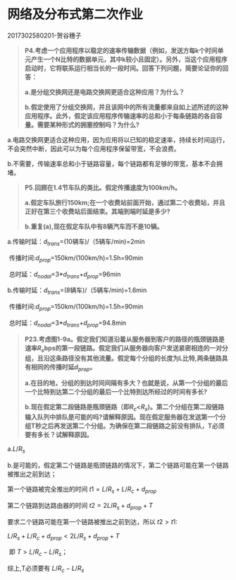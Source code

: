 # 网络及分布式第二次作业

2017302580201-贺谷穗子

> **P4.考虑一个应用程序以稳定的速率传输数据（例如，发送方每k​个时间单元产生一个N比特的数据单元，其中k较小且固定）。另外，当这个应用程序启动时，它将联系运行相当长的一段时间。回答下列问题，简要论证你的回答：**
>
> **a.是分组交换网还是电路交换网更适合这种应用？为什么？**
>
> **b.假定使用了分组交换网，并且该网中的所有流量都来自如上述所述的这种应用程序。此外，假定该应用程序传输速率的总和小于每条链路的各自容量。需要某种形式的拥塞控制吗？为什么?**

a.电路交换网更适合这种应用，因为应用将以已知的稳定速率，持续长时间运行，不会突然中断，因此可以为每个应用程序保留带宽，不会浪费。

b.不需要，传输速率总和小于链路容量，每个链路都有足够的带宽，基本不会拥堵。



> **P5.回顾在1.4节车队的类比。假定传播速度为100km/h。**
>
> **a.假定车队旅行150km;在一个收费站前面开始，通过第二个收费站，并且正好在第三个收费站后面结束。其端到端时延是多少?**
>
> **b.重复(a),现在假定车队中有8辆汽车而不是10辆。**

a.传输时延：$d_{trans}$=(10辆车)/（5辆车/min)=2min

​	传播时间:$d_{prop}$=150km/(100km/h)=1.5h=90min

​	总时延：$d_{nodal}$=3*$d_{trans}$+$d_{prop}$=96min

b.传输时延：$d_{trans}$=(8辆车)/（5辆车/min)=1.6min

​	传播时间:$d_{prop}$=150km/(100km/h)=1.5h=90min

​	总时延：$d_{nodal}$=3*$d_{trans}$+$d_{prop}$=94.8min



> **P23.考虑图1-9a。假定我们知道沿着从服务器到客户的路径的瓶颈链路是速率$R_s$bps的第一段链路。假定我们从服务器向客户发送紧密相连的一对分组，且沿这条路径没有其他流量。假定每个分组的长度为L比特,两条链路具有相同的传播时延$d_{prop}$。**
>
> **a.在目的地，分组的到达时间间隔有多大？也就是说，从第一个分组的最后一个比特到达第二个分组的最后一个比特到达所经过的时间有多长?**
>
> **b.现在假定第二段链路是瓶颈链路（即$R_c$<$R_s$)。第二个分组在第二段链路输入队列中排队是可能的吗?请解释原因。现在假定服务器在发送第一个分组T秒之后再发送第二个分组。为确保在第二段链路之前没有排队，T必须要有多长？试解释原因。**

a.$L/R_s$

b.是可能的，假定第二个链路是瓶颈链路的情况下，第二个链路可能在第一个链路被推出之前到达；

第一个链路被完全推出的时间 $t1 = L/R_s + L/R_c+ d_{prop}$

第二个链路到达路由器的时间 $t2 = 2L/R_s + d_{prop} + T$

要求二个链路可能在第一个链路被推出之前到达，所以 $t2 > t1$:

$L/R_s + L/R_c+ d_{prop}<2L/R_s + d_{prop} + T$

​                  即 $T > L/R_c - L/R_s$；

综上,T必须要有 $L/R_c - L/R_s$